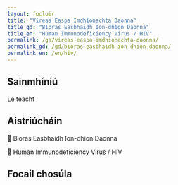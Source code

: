 ```yaml
---
layout: focloir
title: "Víreas Easpa Imdhíonachta Daonna"
title_gd: "Bìoras Easbhaidh Ion-dhìon Daonna"
title_en: "Human Immunodeficiency Virus / HIV"
permalink: /ga/vireas-easpa-imdhionachta-daonna/
permalink_gd: /gd/bioras-easbhaidh-ion-dhion-daonna/
permalink_en: /en/hiv/
---
```


## Sainmhíniú

Le teacht

## Aistriúcháin

&#x1f3f4;&#xe0067;&#xe0062;&#xe0073;&#xe0063;&#xe0074;&#xe007f; Bìoras Easbhaidh Ion-dhìon Daonna

&#x1f3f4;&#xe0067;&#xe0062;&#xe0065;&#xe006e;&#xe0067;&#xe007f; Human Immunodeficiency Virus / HIV

## Focail chosúla